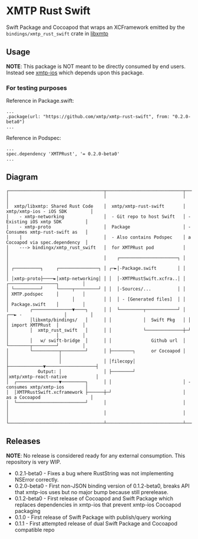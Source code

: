 # XMTP Rust Swift

Swift Package and Cocoapod that wraps an XCFramework emitted by the `bindings/xmtp_rust_swift` crate in [libxmtp](https://github.com/xmtp/libxmtp)

## Usage

**NOTE**: This package is NOT meant to be directly consumed by end users. Instead see [xmtp-ios](https://github.com/xmtp/xmtp-ios) which depends upon this package.

### For testing purposes

Reference in Package.swift:
```
...
.package(url: "https://github.com/xmtp/xmtp-rust-swift", from: "0.2.0-beta0")
...
```
Reference in Podspec:
```
...
spec.dependency 'XMTPRust', '= 0.2.0-beta0'
...
```

## Diagram

```
┌────────────────────────────────────┬─────────────────────────────┬─────────────────────────────────┐
│                                    │                             │                                 │
│  xmtp/libxmtp: Shared Rust Code    │  xmtp/xmtp-rust-swift       │ xmtp/xmtp-ios - iOS SDK         │
│    - xmtp-networking               │  - Git repo to host Swift   │ - Existing iOS xmtp SDK         │
│    - xmtp-proto                    │  Package                    │ - Consumes xmtp-rust-swift as   │
│    |                               │  - Also contains Podspec    │ a Cocoapod via spec.dependency  │
│    ---> bindingx/xmtp_rust_swift   │  for XMTPRust pod           │                                 │
│                                    │    ┌──────────────────────┐ │                                 │
│ ┌──────────┐     ┌───────────────┐ │ ┌─►│-Package.swift        │ │                                 │
│ │xmtp-proto├────►│xmtp-networking│ │ │  │-XMTPRustSwift.xcfra..│ │    ┌──────────────────┐         │
│ └──────────┘     └─────┬─────────┘ │ │  │-Sources/...          │ │    │ XMTP.podspec     │         │
│                        │           │ │  │ - [Generated files]  │ │    │ Package.swift    │         │
│        ┌───────────────▼────┐      │ │  └─────────┬────────────┘ │ ┌──► -                │         │
│        │libxmtp/bindings/   │      │ │            │  Swift Pkg   │ │  │ import XMTPRust  │         │
│        │  xmtp_rust_swift   │      │ │            └──────────────┼─┘  │                  │         │
│        │   w/ swift-bridge  │      │ │               Github url  │    └────────┬─────────┘         │
│        └──────────┬─────────┘      │ ├────────┐      or Cocoapod │             │                   │
│                   │                │ │filecopy│                  ├─────────────▼───────────────────┤
│           Output: │                │ ├────────┘                  │xmtp/xmtp-react-native           │
│  ┌────────────────▼─────────┐      │ │                           │ - consumes xmtp/xmtp-ios        │
│  │XMTPRustSwift.xcframework ├──────┼─┘                           │ as a Cocoapod                   │
│  └──────────────────────────┘      │                             │                                 │
│                                    │                             │                                 │
└────────────────────────────────────┴─────────────────────────────┴─────────────────────────────────┘
```

## Releases

**NOTE**: No release is considered ready for any external consumption. This repository is very WIP.

- 0.2.1-beta0 - Fixes a bug where RustString was not implementing NSError correctly.
- 0.2.0-beta0 - First non-JSON binding version of 0.1.2-beta0, breaks API that xmtp-ios uses but no major bump because still prerelease.
- 0.1.2-beta0 - First release of Cocoapod and Swift Package which replaces dependencies in xmtp-ios that prevent xmtp-ios Cocoapod packaging
- 0.1.0 - First release of Swift Package with publish/query working
- 0.1.1 - First attempted release of dual Swift Package and Cocoapod compatible repo

